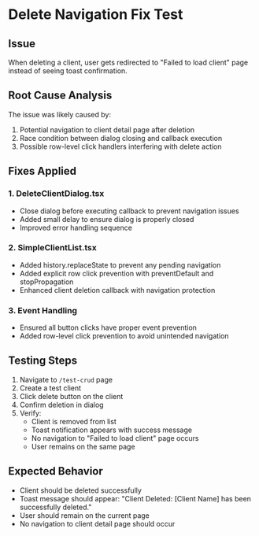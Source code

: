 # Delete Navigation Fix Test

## Issue
When deleting a client, user gets redirected to "Failed to load client" page instead of seeing toast confirmation.

## Root Cause Analysis
The issue was likely caused by:
1. Potential navigation to client detail page after deletion
2. Race condition between dialog closing and callback execution
3. Possible row-level click handlers interfering with delete action

## Fixes Applied

### 1. DeleteClientDialog.tsx
- Close dialog before executing callback to prevent navigation issues
- Added small delay to ensure dialog is properly closed
- Improved error handling sequence

### 2. SimpleClientList.tsx
- Added history.replaceState to prevent any pending navigation
- Added explicit row click prevention with preventDefault and stopPropagation
- Enhanced client deletion callback with navigation protection

### 3. Event Handling
- Ensured all button clicks have proper event prevention
- Added row-level click prevention to avoid unintended navigation

## Testing Steps
1. Navigate to `/test-crud` page
2. Create a test client
3. Click delete button on the client
4. Confirm deletion in dialog
5. Verify:
   - Client is removed from list
   - Toast notification appears with success message
   - No navigation to "Failed to load client" page occurs
   - User remains on the same page

## Expected Behavior
- Client should be deleted successfully
- Toast message should appear: "Client Deleted: [Client Name] has been successfully deleted."
- User should remain on the current page
- No navigation to client detail page should occur